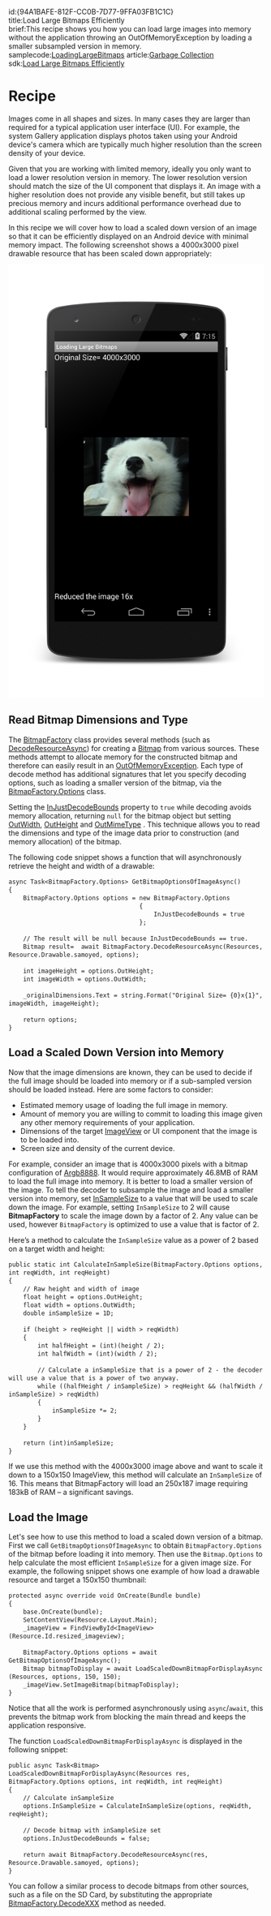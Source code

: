 id:{94A1BAFE-812F-CC0B-7D77-9FFA03FB1C1C}  
title:Load Large Bitmaps Efficiently  
brief:This recipe shows you how you can load large images into memory without the application throwing an OutOfMemoryException by loading a smaller subsampled version in memory.  
samplecode:[LoadingLargeBitmaps](/Samples/LoadingLargeBitmaps/)
article:[Garbage Collection](/guides/android/advanced_topics/garbage_collection)  
sdk:[Load Large Bitmaps Efficiently](http://developer.android.com/training/displaying-bitmaps/load-bitmap.html)

# Recipe

Images come in all shapes and sizes. In many cases they are larger than required for a typical application user interface (UI). For example, the system Gallery application displays photos taken using your Android device's camera which are typically much higher resolution than the screen density of your device.

Given that you are working with limited memory, ideally you only want to load a lower resolution version in memory. The lower resolution version should match the size of the UI component that displays it. An image with a higher resolution does not provide any visible benefit, but still takes up precious memory and incurs additional performance overhead due to additional scaling performed by the view.

In this recipe we will cover how to load a scaled down version of an image so that it can be efficiently displayed on an Android device with minimal memory impact. The following screenshot shows a 4000x3000 pixel drawable resource that has been scaled down appropriately:

![](Images/image01.png)

## Read Bitmap Dimensions and Type

The [BitmapFactory](http://androidapi.xamarin.com/?link=T:Android.Graphics.BitmapFactory) class provides several methods (such as [DecodeResourceAsync](http://androidapi.xamarin.com/?link=T%3aAndroid.Graphics.BitmapFactory)) for creating a [Bitmap](http://androidapi.xamarin.com/?link=T%3aAndroid.Graphics.Bitmap) from various sources. These methods attempt to allocate memory for the constructed bitmap and therefore can easily result in an [OutOfMemoryException](http://androidapi.xamarin.com/?link=T%3aSystem.OutOfMemoryException). Each type of decode method has additional signatures that let you specify decoding options, such as loading a smaller version of the bitmap,  via the [BitmapFactory.Options](http://androidapi.xamarin.com/?link=T%3aAndroid.Graphics.BitmapFactory%2bOptions) class.

Setting the [InJustDecodeBounds](http://androidapi.xamarin.com/?link=P%3aAndroid.Graphics.BitmapFactory.Options.InJustDecodeBounds) property to `true` while decoding avoids memory allocation, returning `null` for the bitmap object but setting [OutWidth](http://androidapi.xamarin.com/?link=P%3aAndroid.Graphics.BitmapFactory%2bOptions.OutWidth), [ OutHeight](http://androidapi.xamarin.com/?link=P%3aAndroid.Graphics.BitmapFactory%2bOptions.OutHeight) and [ OutMimeType](http://androidapi.xamarin.com/?link=P%3aAndroid.Graphics.BitmapFactory%2bOptions.OutMimeType) . This technique allows you to read the dimensions and type of the image data prior to construction (and memory allocation) of the bitmap.

The following code snippet shows a function that will asynchronously retrieve the height and width of a drawable:

    async Task<BitmapFactory.Options> GetBitmapOptionsOfImageAsync()
    {
        BitmapFactory.Options options = new BitmapFactory.Options
                                        {
                                            InJustDecodeBounds = true
                                        };

        // The result will be null because InJustDecodeBounds == true.
        Bitmap result=  await BitmapFactory.DecodeResourceAsync(Resources, Resource.Drawable.samoyed, options);

        int imageHeight = options.OutHeight;
        int imageWidth = options.OutWidth;

        _originalDimensions.Text = string.Format("Original Size= {0}x{1}", imageWidth, imageHeight);

        return options;
    }

## Load a Scaled Down Version into Memory

Now that the image dimensions are known, they can be used to decide if the full image should be loaded into memory or if a sub-sampled version should be loaded instead. Here are some factors to consider:

* Estimated memory usage of loading the full image in memory.
* Amount of memory you are willing to commit to loading this image given any other memory requirements of your application.
* Dimensions of the target  [ ImageView](http://androidapi.xamarin.com/?link=T:Android.Widget.ImageView)  or UI component that the image is to be loaded into.
* Screen size and density of the current device.

For example, consider an image that is 4000x3000 pixels with a bitmap configuration of [Argb8888](http://androidapi.xamarin.com/?link=P%3aAndroid.Graphics.Bitmap%2bConfig.Argb8888). It would require approximately 46.8MB of RAM to load the full image into memory. It is better to load a smaller version of the image. To tell the decoder to subsample the image and load a smaller version into memory, set [InSampleSize](http://androidapi.xamarin.com/?link=P%3aAndroid.Graphics.BitmapFactory.Options.InSampleSize) to a value that will be used to scale down the image. For example, setting `InSampleSize` to 2 will cause **BitmapFactory** to scale the image down by a factor of 2. Any value can be used, however `BitmapFactory` is optimized to use a value that is factor of 2.

Here’s a method to calculate the `InSampleSize` value as a power of 2 based on a target width and height:

    public static int CalculateInSampleSize(BitmapFactory.Options options, int reqWidth, int reqHeight)
    {
        // Raw height and width of image
        float height = options.OutHeight;
        float width = options.OutWidth;
        double inSampleSize = 1D;

        if (height > reqHeight || width > reqWidth)
        {
            int halfHeight = (int)(height / 2);
            int halfWidth = (int)(width / 2);

            // Calculate a inSampleSize that is a power of 2 - the decoder will use a value that is a power of two anyway.
            while ((halfHeight / inSampleSize) > reqHeight && (halfWidth / inSampleSize) > reqWidth)
            {
                inSampleSize *= 2;
            }
        }

        return (int)inSampleSize;
    }

If we use this method with the 4000x3000 image above and want to scale it down to a 150x150 ImageView, this method will calculate an `InSampleSize` of 16. This means that BitmapFactory will load an 250x187 image requiring 183kB of RAM &#x2013; a significant savings.

## Load the Image

Let's see how to use this method to load a scaled down version of a bitmap. First we call `GetBitmapOptionsOfImageAsync` to obtain `BitmapFactory.Options` of the bitmap before loading it into memory. Then use the `Bitmap.Options` to help calculate the most efficient `InSampleSize` for a given image size. For example, the following snippet shows one example of how load a drawable resource and target a 150x150 thumbnail:

    protected async override void OnCreate(Bundle bundle)
    {
        base.OnCreate(bundle);
        SetContentView(Resource.Layout.Main);
        _imageView = FindViewById<ImageView>(Resource.Id.resized_imageview);

        BitmapFactory.Options options = await GetBitmapOptionsOfImageAsync();
        Bitmap bitmapToDisplay = await LoadScaledDownBitmapForDisplayAsync (Resources, options, 150, 150);
        _imageView.SetImageBitmap(bitmapToDisplay);
    }

Notice that all the work is performed asynchronously using `async`/`await`, this prevents the bitmap work from blocking the main thread and keeps the application responsive.

The function `LoadScaledDownBitmapForDisplayAsync` is displayed in the following snippet:

    public async Task<Bitmap> LoadScaledDownBitmapForDisplayAsync(Resources res, BitmapFactory.Options options, int reqWidth, int reqHeight)
    {
        // Calculate inSampleSize
        options.InSampleSize = CalculateInSampleSize(options, reqWidth, reqHeight);

        // Decode bitmap with inSampleSize set
        options.InJustDecodeBounds = false;

        return await BitmapFactory.DecodeResourceAsync(res, Resource.Drawable.samoyed, options);
    }


You can follow a similar process to decode bitmaps from other sources, such as a file on the SD Card, by substituting the appropriate [BitmapFactory.DecodeXXX](http://androidapi.xamarin.com/?link=T%3aAndroid.Graphics.BitmapFactory%2fM) method as needed.
